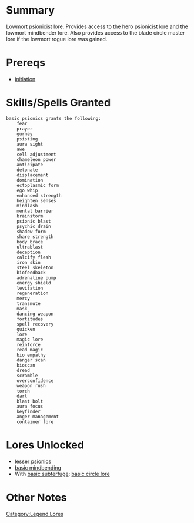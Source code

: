 # Summary

Lowmort psionicist lore. Provides access to the hero psionicist lore and
the lowmort mindbender lore. Also provides access to the blade circle
master lore if the lowmort rogue lore was gained.

# Prereqs

-   [initiation](Initiation "wikilink")

# Skills/Spells Granted

`basic psionics grants the following:`  
`    fear`  
`    prayer`  
`    gurney`  
`    psisting`  
`    aura sight`  
`    awe`  
`    cell adjustment`  
`    chameleon power`  
`    anticipate`  
`    detonate`  
`    displacement`  
`    domination`  
`    ectoplasmic form`  
`    ego whip`  
`    enhanced strength`  
`    heighten senses`  
`    mindlash`  
`    mental barrier`  
`    brainstorm`  
`    psionic blast`  
`    psychic drain`  
`    shadow form`  
`    share strength`  
`    body brace`  
`    ultrablast`  
`    deception`  
`    calcify flesh`  
`    iron skin`  
`    steel skeleton`  
`    biofeedback`  
`    adrenaline pump`  
`    energy shield`  
`    levitation`  
`    regeneration`  
`    mercy`  
`    transmute`  
`    mask`  
`    dancing weapon`  
`    fortitudes`  
`    spell recovery`  
`    quicken`  
`    lore`  
`    magic lore`  
`    reinforce`  
`    read magic`  
`    bio empathy`  
`    danger scan`  
`    bioscan`  
`    dread`  
`    scramble`  
`    overconfidence`  
`    weapon rush`  
`    torch`  
`    dart`  
`    blast bolt`  
`    aura focus`  
`    keyfinder`  
`    anger management`  
`    container lore`

# Lores Unlocked

-   [lesser psionics](Lesser_Psionics "wikilink")
-   [basic mindbending](Basic_Mindbending "wikilink")
-   With [basic subterfuge](Basic_Subterfuge "wikilink"): [basic circle
    lore](Basic_Circle_Lore "wikilink")

# Other Notes

[Category:Legend Lores](Category:Legend_Lores "wikilink")
